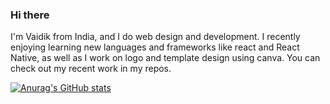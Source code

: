 ### Hi there 
I'm Vaidik from India, and I do web design and development. I recently enjoying learning new languages and frameworks like 
react and React Native, as well as I work on logo and template design using canva. You can check out my recent work in my repos.

[![Anurag's GitHub stats](https://github-readme-stats.vercel.app/api?username=Vaidik1308)](https://github.com/anuraghazra/github-readme-stats)
